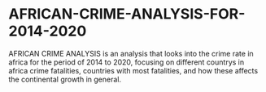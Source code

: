# AFRICAN-CRIME-ANALYSIS-FOR-2014-2020
AFRICAN CRIME ANALYSIS is an analysis that looks into the crime rate in africa for the period of 2014 to 2020, focusing on different countrys in africa crime fatalities, countries with most fatalities, and how these affects the continental growth in general.

